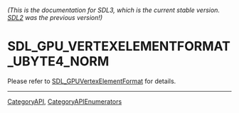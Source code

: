 ###### (This is the documentation for SDL3, which is the current stable version. [SDL2](https://wiki.libsdl.org/SDL2/) was the previous version!)
# SDL_GPU_VERTEXELEMENTFORMAT_UBYTE4_NORM

Please refer to [SDL_GPUVertexElementFormat](SDL_GPUVertexElementFormat) for details.

----
[CategoryAPI](CategoryAPI), [CategoryAPIEnumerators](CategoryAPIEnumerators)

